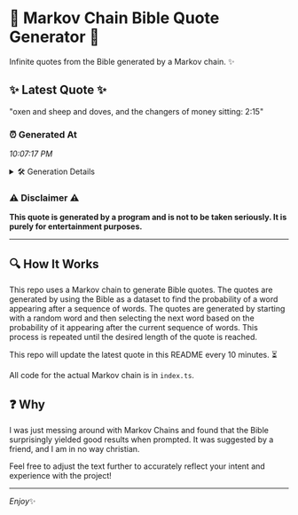 # 📖 Markov Chain Bible Quote Generator 📖

Infinite quotes from the Bible generated by a Markov chain. ✨

## ✨ Latest Quote ✨
"oxen and sheep and doves, and the changers of money sitting: 2:15"

### ⏰ Generated At
*10:07:17 PM*

<details>
    <summary>🛠️ Generation Details</summary>
    <p>
        <strong>🌱 Seed:</strong> oxen<br>
        <strong>🔄 Iterations:</strong> 11<br>
        <strong>📜 Context History:</strong><br>[ oxen ]: and<br>[ oxen, and ]: sheep<br>[ oxen, and, sheep ]: and<br>[ oxen, and, sheep, and ]: doves,<br>[ oxen, and, sheep, and, doves, ]: and<br>[ oxen, and, sheep, and, doves,, and ]: the<br>[ and, sheep, and, doves,, and, the ]: changers<br>[ sheep, and, doves,, and, the, changers ]: of<br>[ and, doves,, and, the, changers, of ]: money<br>[ doves,, and, the, changers, of, money ]: sitting:<br>[ and, the, changers, of, money, sitting: ]: 2:15<br>
    </p>
</details>

### ⚠️ Disclaimer ⚠️
**This quote is generated by a program and is not to be taken seriously. It is purely for entertainment purposes.**

---

## 🔍 How It Works

This repo uses a Markov chain to generate Bible quotes. The quotes are generated by using the Bible as a dataset to find the probability of a word appearing after a sequence of words. The quotes are generated by starting with a random word and then selecting the next word based on the probability of it appearing after the current sequence of words. This process is repeated until the desired length of the quote is reached.

This repo will update the latest quote in this README every 10 minutes. ⏳

All code for the actual Markov chain is in `index.ts`.

## ❓ Why

I was just messing around with Markov Chains and found that the Bible surprisingly yielded good results when prompted. 
It was suggested by a friend, and I am in no way christian.

Feel free to adjust the text further to accurately reflect your intent and experience with the project!

---

*Enjoy*✨
